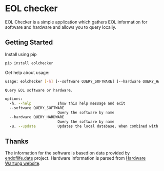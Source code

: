 # EOL checker

EOL Checker is a simple application which gathers EOL information for software and hardware and allows you to query locally.

## Getting Started

Install using pip

```bash
pip install eolchecker
```

Get help about usage:

```bash
usage: eolchecker [-h] [--software QUERY_SOFTWARE] [--hardware QUERY_HARDWARE] [-u]

Query EOL software or hardware.

options:
  -h, --help            show this help message and exit
  --software QUERY_SOFTWARE
                        Query the software by name
  --hardware QUERY_HARDWARE
                        Query the software by name
  -u, --update          Updates the local database. When combined with a query, it updates the database before running the query.
```

## Thanks

The information for the software is based on data provided by [endoflife.date](https://endoflife.date) project. Hardware information is parsed from [Hardware Wartung website](https://www.hardwarewartung.com/en/).
